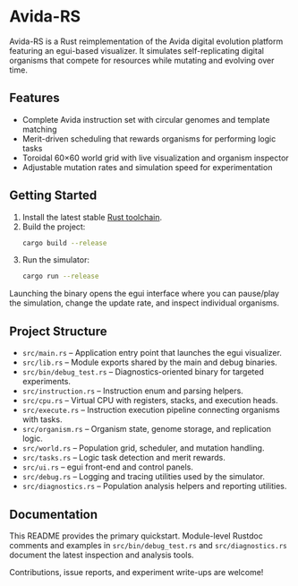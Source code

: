 # Avida-RS

Avida-RS is a Rust reimplementation of the Avida digital evolution platform featuring an egui-based visualizer. It simulates self-replicating digital organisms that compete for resources while mutating and evolving over time.

## Features
- Complete Avida instruction set with circular genomes and template matching
- Merit-driven scheduling that rewards organisms for performing logic tasks
- Toroidal 60×60 world grid with live visualization and organism inspector
- Adjustable mutation rates and simulation speed for experimentation

## Getting Started
1. Install the latest stable [Rust toolchain](https://www.rust-lang.org/tools/install).
2. Build the project:
   ```bash
   cargo build --release
   ```
3. Run the simulator:
   ```bash
   cargo run --release
   ```

Launching the binary opens the egui interface where you can pause/play the simulation, change the update rate, and inspect individual organisms.

## Project Structure
- `src/main.rs` – Application entry point that launches the egui visualizer.
- `src/lib.rs` – Module exports shared by the main and debug binaries.
- `src/bin/debug_test.rs` – Diagnostics-oriented binary for targeted experiments.
- `src/instruction.rs` – Instruction enum and parsing helpers.
- `src/cpu.rs` – Virtual CPU with registers, stacks, and execution heads.
- `src/execute.rs` – Instruction execution pipeline connecting organisms with tasks.
- `src/organism.rs` – Organism state, genome storage, and replication logic.
- `src/world.rs` – Population grid, scheduler, and mutation handling.
- `src/tasks.rs` – Logic task detection and merit rewards.
- `src/ui.rs` – egui front-end and control panels.
- `src/debug.rs` – Logging and tracing utilities used by the simulator.
- `src/diagnostics.rs` – Population analysis helpers and reporting utilities.

## Documentation
This README provides the primary quickstart. Module-level Rustdoc comments and examples in `src/bin/debug_test.rs` and `src/diagnostics.rs` document the latest inspection and analysis tools.

Contributions, issue reports, and experiment write-ups are welcome!
